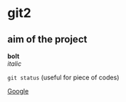 # git2

## aim of the project

**bolt** </br>
*italic*

`git status` (useful for piece of codes)

[Google](https://www.google.com)
